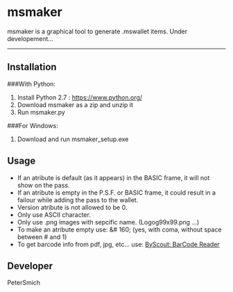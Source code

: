 # msmaker
msmaker is a graphical tool to generate .mswallet items.
Under developement...

****

Installation
------------
###With Python:

1. Install Python 2.7 : https://www.python.org/
2. Download msmaker as a zip and unzip it
3. Run msmaker.py

###For Windows:

1. Download and run msmaker_setup.exe

Usage
-----
- If an atribute is default (as it appears) in the BASIC frame, it will not show on the pass.
- If an atribute is empty in the P.S.F. or BASIC frame, it could result in a failour while adding the pass to the wallet.
- Version atribute is not allowed to be 0.
- Only use ASCII character.
- Only use .png images with sepcific name. (Logog99x99.png ...)
- To make an atribute empty use: &# 160; (yes, with coma, without space between # and 1) 
- To get barcode info from pdf, jpg, etc... use: [ByScout: BarCode Reader](https://bytescout.com/products/developer/barcodereadersdk/bytescoutbarcodereadersdk.html)

Developer
---------
PeterSmich

